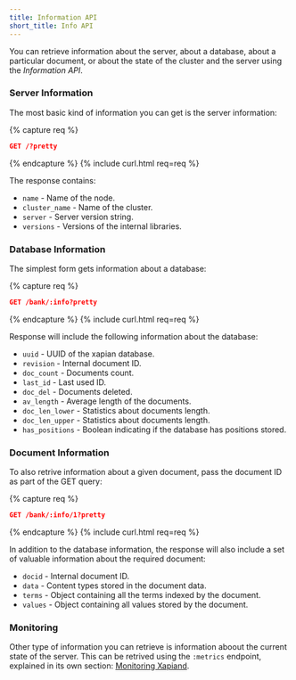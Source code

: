 ```yaml
---
title: Information API
short_title: Info API
---
```


You can retrieve information about the server, about a database, about a
particular document, or about the state of the cluster and the server
using the _Information API_.


### Server Information

The most basic kind of information you can get is the server information:

{% capture req %}

```json
GET /?pretty
```
{% endcapture %}
{% include curl.html req=req %}

The response contains:

* `name`           - Name of the node.
* `cluster_name`   - Name of the cluster.
* `server`         - Server version string.
* `versions`       - Versions of the internal libraries.


### Database Information

The simplest form gets information about a database:

{% capture req %}

```json
GET /bank/:info?pretty
```
{% endcapture %}
{% include curl.html req=req %}

Response will include the following information about the database:

* `uuid`          - UUID of the xapian database.
* `revision`      - Internal document ID.
* `doc_count`     - Documents count.
* `last_id`       - Last used ID.
* `doc_del`       - Documents deleted.
* `av_length`     - Average length of the documents.
* `doc_len_lower` - Statistics about documents length.
* `doc_len_upper` - Statistics about documents length.
* `has_positions` - Boolean indicating if the database has positions stored.


### Document Information

To also retrive information about a given document, pass the document ID as
part of the GET query:

{% capture req %}

```json
GET /bank/:info/1?pretty
```
{% endcapture %}
{% include curl.html req=req %}

In addition to the database information, the response will also include a set
of valuable information about the required document:

* `docid`      - Internal document ID.
* `data`       - Content types stored in the document data.
* `terms`      - Object containing all the terms indexed by the document.
* `values`     - Object containing all values stored by the document.


### Monitoring

Other type of information you can retrieve is information aboout the current
state of the server. This can be retrived using the `:metrics` endpoint,
explained in its own section: [Monitoring Xapiand](../monitoring).
